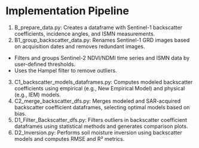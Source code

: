 # Implementation Pipeline
1) B_prepare_data.py: Creates a dataframe with Sentinel-1 backscatter coefficients, incidence angles, and ISMN measurements.
2) B1_group_backscatter_data.py: Renames Sentinel-1 GRD images based on acquisition dates and removes redundant images.
* Filters and groups Sentinel-2 NDVI/NDMI time series and ISMN data by user-defined thresholds.
* Uses the Hampel filter to remove outliers.
3) C1_backscatter_models_dataframes.py: Computes modeled backscatter coefficients using empirical (e.g., New Empirical Model) and physical (e.g., IEM) models.
4) C2_merge_backscatter_dfs.py: Merges modeled and SAR-acquired backscatter coefficient dataframes, selecting optimal models based on bias.
5) D1_Filter_Backscatter_dfs.py: Filters outliers in backscatter coefficient dataframes using statistical methods and generates comparison plots.
6) D2_Inversion.py: Performs soil moisture inversion using backscatter models and computes RMSE and R² metrics.   
